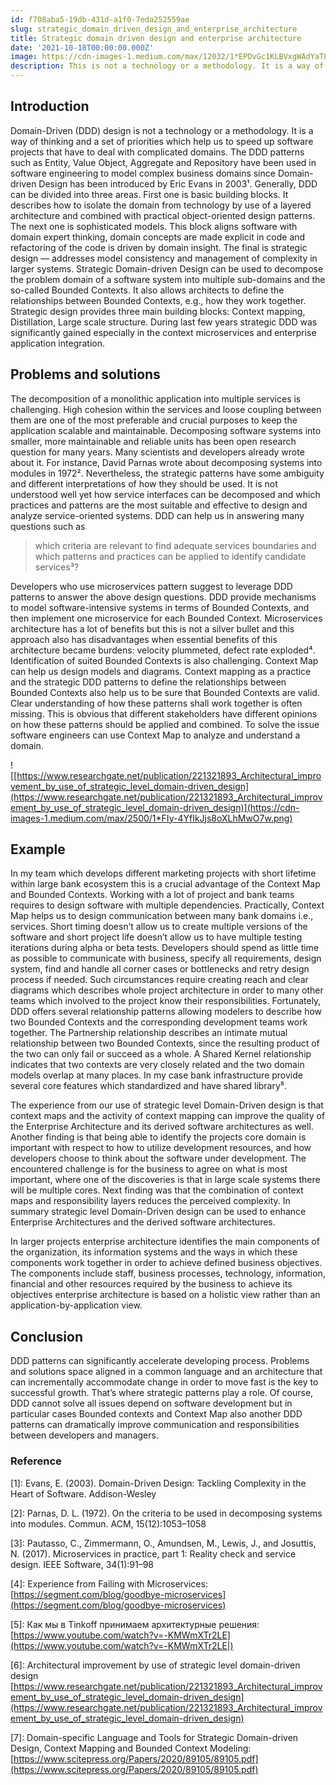 ```yaml
---
id: f708aba5-19db-431d-a1f0-7eda252559ae
slug: strategic_domain_driven_design_and_enterprise_architecture
title: Strategic domain driven design and enterprise architecture
date: '2021-10-18T00:00:00.000Z'
image: https://cdn-images-1.medium.com/max/12032/1*EPDvGc1KLBVxgWAdYaTLkA.jpeg
description: This is not a technology or a methodology. It is a way of thinking.
---
```


## Introduction

Domain-Driven (DDD) design is not a technology or a methodology. It is a way of thinking and a set of priorities which help us to speed up software projects that have to deal with complicated domains. The DDD patterns such as Entity, Value Object, Aggregate and Repository have been used in software engineering to model complex business domains since Domain-driven Design has been introduced by Eric Evans in 2003¹. Generally, DDD can be divided into three areas. First one is basic building blocks. It describes how to isolate the domain from technology by use of a layered architecture and combined with practical object-oriented design patterns. The next one is sophisticated models. This block aligns software with domain expert thinking, domain concepts are made explicit in code and refactoring of the code is driven by domain insight. The final is strategic design — addresses model consistency and management of complexity in larger systems.
Strategic Domain-driven Design can be used to decompose the problem domain of a software system into multiple sub-domains and the so-called Bounded Contexts. It also allows architects to define the relationships between Bounded Contexts, e.g., how they work together. Strategic design provides three main building blocks: Context mapping, Distillation, Large scale structure. During last few years strategic DDD was significantly gained especially in the context microservices and enterprise application integration.

## Problems and solutions

The decomposition of a monolithic application into multiple services is challenging. High cohesion within the services and loose coupling between them are one of the most preferable and crucial purposes to keep the application scalable and maintainable. Decomposing software systems into smaller, more maintainable and reliable units has been open research question for many years. Many scientists and developers already wrote about it. For instance, David Parnas wrote about decomposing systems into modules in 1972². Nevertheless, the strategic patterns have some ambiguity and different interpretations of how they should be used. It is not understood well yet how service interfaces can be decomposed and which practices and patterns are the most suitable and effective to design and analyze service-oriented systems. DDD can help us in answering many questions such as
>  which criteria are relevant to find adequate services boundaries and which patterns and practices can be applied to identify candidate services³?

Developers who use microservices pattern suggest to leverage DDD patterns to answer the above design questions. DDD provide mechanisms to model software-intensive systems in terms of Bounded Contexts, and then implement one microservice for each Bounded Context. Microservices architecture has a lot of benefits but this is not a silver bullet and this approach also has disadvantages when essential benefits of this architecture became burdens: velocity plummeted, defect rate exploded⁴. Identification of suited Bounded Contexts is also challenging. Context Map can help us design models and diagrams. Context mapping as a practice and the strategic DDD patterns to define the relationships between Bounded Contexts also help us to be sure that Bounded Contexts are valid. Clear understanding of how these patterns shall work together is often missing. This is obvious that different stakeholders have different opinions on how these patterns should be applied and combined. To solve the issue software engineers can use Context Map to analyze and understand a domain.

![[https://www.researchgate.net/publication/221321893_Architectural_improvement_by_use_of_strategic_level_domain-driven_design](https://www.researchgate.net/publication/221321893_Architectural_improvement_by_use_of_strategic_level_domain-driven_design)](https://cdn-images-1.medium.com/max/2500/1*FIy-4YfIkJjs8oXLhMwO7w.png)

## Example

In my team which develops different marketing projects with short lifetime within large bank ecosystem this is a crucial advantage of the Context Map and Bounded Contexts. Working with a lot of project and bank teams requires to design software with multiple dependencies. Practically, Context Map helps us to design communication between many bank domains i.e., services. Short timing doesn’t allow us to create multiple versions of the software and short project life doesn’t allow us to have multiple testing iterations during alpha or beta tests. Developers should spend as little time as possible to communicate with business, specify all requirements, design system, find and handle all corner cases or bottlenecks and retry design process if needed. Such circumstances require creating reach and clear diagrams which describes whole project architecture in order to many other teams which involved to the project know their responsibilities. Fortunately, DDD offers several relationship patterns allowing modelers to describe how two Bounded Contexts and the corresponding development teams work together. The Partnership relationship describes an intimate mutual relationship between two Bounded Contexts, since the resulting product of the two can only fail or succeed as a whole. A Shared Kernel relationship indicates that two contexts are very closely related and the two domain models overlap at many places. In my case bank infrastructure provide several core features which standardized and have shared library⁵.

The experience from our use of strategic level Domain-Driven design is that context maps and the activity of context mapping can improve the quality of the Enterprise Architecture and its derived software architectures as well. Another finding is that being able to identify the projects core domain is important with respect to how to utilize development resources, and how developers choose to think about the software under development. The encountered challenge is for the business to agree on what is most important, where one of the discoveries is that in large scale systems there will be multiple cores. Next finding was that the combination of context maps and responsibility layers reduces the perceived complexity. In summary strategic level Domain-Driven design can be used to enhance Enterprise Architectures and the derived software architectures.

In larger projects enterprise architecture identifies the main components of the organization, its information systems and the ways in which these components work together in order to achieve defined business objectives. The components include staff, business processes, technology, information, financial and other resources required by the business to achieve its objectives enterprise architecture is based on a holistic view rather than an application-by-application view.

## Conclusion

DDD patterns can significantly accelerate developing process. Problems and solutions space aligned in a common language and an architecture that can incrementally accommodate change in order to move fast is the key to successful growth. That’s where strategic patterns play a role. 
Of course, DDD cannot solve all issues depend on software development but in particular cases Bounded contexts and Context Map also another DDD patterns can dramatically improve communication and responsibilities between developers and managers.

### Reference

[1]: Evans, E. (2003). Domain-Driven Design: Tackling Complexity in the Heart of Software. Addison-Wesley

[2]: Parnas, D. L. (1972). On the criteria to be used in decomposing systems into modules. Commun. ACM, 15(12):1053–1058

[3]: Pautasso, C., Zimmermann, O., Amundsen, M., Lewis, J., and Josuttis, N. (2017). Microservices in practice, part 1: Reality check and service design. IEEE Software, 34(1):91–98

[4]: Experience from Failing with Microservices: [https://segment.com/blog/goodbye-microservices](https://segment.com/blog/goodbye-microservices)

[5]: Как мы в Tinkoff принимаем архитектурные решения: [https://www.youtube.com/watch?v=-KMWmXTr2LE](https://www.youtube.com/watch?v=-KMWmXTr2LE|)

[6]: Architectural improvement by use of strategic level domain-driven design [https://www.researchgate.net/publication/221321893_Architectural_improvement_by_use_of_strategic_level_domain-driven_design](https://www.researchgate.net/publication/221321893_Architectural_improvement_by_use_of_strategic_level_domain-driven_design)

[7]: Domain-specific Language and Tools for Strategic Domain-driven Design, Context Mapping and Bounded Context Modeling: [https://www.scitepress.org/Papers/2020/89105/89105.pdf](https://www.scitepress.org/Papers/2020/89105/89105.pdf)
